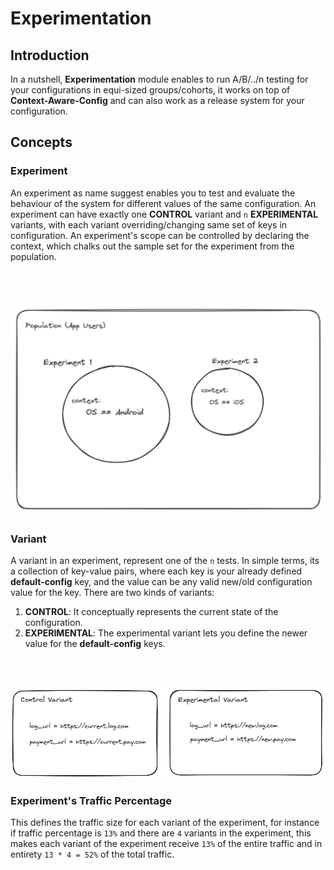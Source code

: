 # Experimentation

## Introduction
In a nutshell, **Experimentation** module enables to run A/B/../n testing for your configurations in equi-sized groups/cohorts, it works on top of **Context-Aware-Config** and can also work as a release system for your configuration.

## Concepts

### Experiment
An experiment as name suggest enables you to test and evaluate the behaviour of the system for different values of the same configuration. An experiment can have exactly one **CONTROL** variant and `n` **EXPERIMENTAL** variants, with each variant overriding/changing same set of keys in configuration. An experiment's scope can be controlled by declaring the context, which chalks out the sample set for the experiment from the population.

<br/>
<br/>

![context-example](experiment-context-example.png)

### Variant
A variant in an experiment, represent one of the `n` tests. In simple terms, its a collection of key-value pairs, where each key is your already defined **default-config** key, and the value can be any valid new/old configuration value for the key. There are two kinds of variants:
1. **CONTROL**: It conceptually represents the current state of the configuration. 
2. **EXPERIMENTAL**: The experimental variant lets you define the newer value for the **default-config** keys.

<br/>
<br/>

![variant-example](experiment-variant-example.png)

### Experiment's Traffic Percentage
This defines the traffic size for each variant of the experiment, for instance if traffic percentage is `13%` and there are `4` variants in the experiment, this makes each variant of the experiment receive `13%` of the entire traffic and in entirety `13 * 4 = 52%` of the total traffic. 
